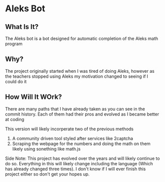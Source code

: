 # Aleks Bot
## What Is It?
The Aleks bot is a bot designed for automatic completion of the Aleks math program
## Why?
The project originally started when I was tired of doing Aleks, however as the teachers stopped using Aleks my motivation changed to seeing if I could do it

## How Will It WOrk?
There are many paths that I have already taken as you can see in the commit history.
Each of them had their pros and evolved as I became better at coding

This version will likely incorperate two of the previous methods

1. A community driven tool styled after services like 2captcha
2. Scraping the webpage for the numbers and doing the math on them likely using sonething like math.js

Side Note: This project has evolved over the years and will likely continue to do so. Everything in this will likely change including the language (Which has already changed three times). I don't know if I will ever finish this project either so don't get your hopes up.
